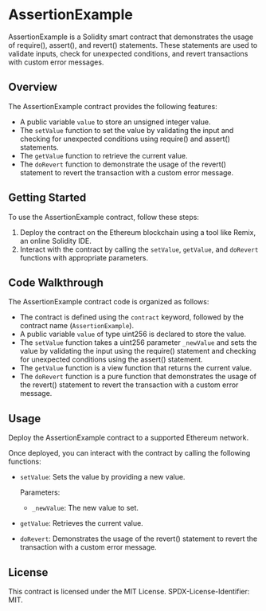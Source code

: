 # AssertionExample

AssertionExample is a Solidity smart contract that demonstrates the usage of require(), assert(), and revert() statements. These statements are used to validate inputs, check for unexpected conditions, and revert transactions with custom error messages.

## Overview

The AssertionExample contract provides the following features:

- A public variable `value` to store an unsigned integer value.
- The `setValue` function to set the value by validating the input and checking for unexpected conditions using require() and assert() statements.
- The `getValue` function to retrieve the current value.
- The `doRevert` function to demonstrate the usage of the revert() statement to revert the transaction with a custom error message.

## Getting Started

To use the AssertionExample contract, follow these steps:

1. Deploy the contract on the Ethereum blockchain using a tool like Remix, an online Solidity IDE.
2. Interact with the contract by calling the `setValue`, `getValue`, and `doRevert` functions with appropriate parameters.

## Code Walkthrough

The AssertionExample contract code is organized as follows:

- The contract is defined using the `contract` keyword, followed by the contract name (`AssertionExample`).
- A public variable `value` of type uint256 is declared to store the value.
- The `setValue` function takes a uint256 parameter `_newValue` and sets the value by validating the input using the require() statement and checking for unexpected conditions using the assert() statement.
- The `getValue` function is a view function that returns the current value.
- The `doRevert` function is a pure function that demonstrates the usage of the revert() statement to revert the transaction with a custom error message.

## Usage

Deploy the AssertionExample contract to a supported Ethereum network.

Once deployed, you can interact with the contract by calling the following functions:

- `setValue`: Sets the value by providing a new value.

  Parameters:
    - `_newValue`: The new value to set.

- `getValue`: Retrieves the current value.

- `doRevert`: Demonstrates the usage of the revert() statement to revert the transaction with a custom error message.

## License

This contract is licensed under the MIT License. SPDX-License-Identifier: MIT.

